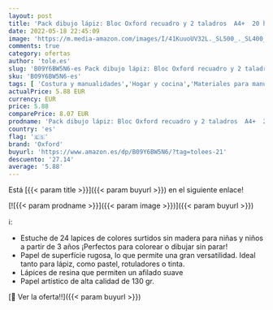 ```yaml
---
layout: post
title: 'Pack dibujo lápiz: Bloc Oxford recuadro y 2 taladros  A4+  20 hojas  130 gr  + Lápices de colores Jovi  24 uds '
date: 2022-05-18 22:45:09
image: 'https://m.media-amazon.com/images/I/41KuuoUV32L._SL500_._SL400_.jpg'
comments: true
category: ofertas
author: 'tole.es'
slug: 'B09Y6BW5N6-es Pack dibujo lápiz: Bloc Oxford recuadro y 2 taladros A4+...'
sku: 'B09Y6BW5N6-es'
tags: [ 'Costura y manualidades','Hogar y cocina','Materiales para manualidades','Papel de dibujo','Papel para manualidades','lápices','oxford','🇪🇸', ]
actualPrice: 5.88 EUR
currency: EUR
price: 5.88
comparePrice: 8.07 EUR
prodname: 'Pack dibujo lápiz: Bloc Oxford recuadro y 2 taladros  A4+  20 hojas  130 gr  + Lápices de colores Jovi  24 uds '
country: 'es'
flag: '🇪🇸'
brand: 'Oxford'
buyurl: 'https://www.amazon.es/dp/B09Y6BW5N6/?tag=tolees-21'
descuento: '27.14'
average: '5.88'
---
```


Está [{{< param title >}}]({{< param buyurl >}}) en el siguiente enlace!

[![{{< param prodname >}}]({{< param image >}})]({{< param buyurl >}})

ℹ️:

- Estuche de 24 lapices de colores surtidos sin madera para niñas y niños a partir de 3 años ¡Perfectos para colorear o dibujar sin parar!
- Papel de superfície rugosa, lo que permite una gran versatilidad. Ideal tanto para lápiz, como pastel, rotuladores o tinta.
- Lápices de resina que permiten un afilado suave
- Papel artístico de alta calidad de 130 gr.

[🛒 Ver la oferta!!]({{< param buyurl >}})
